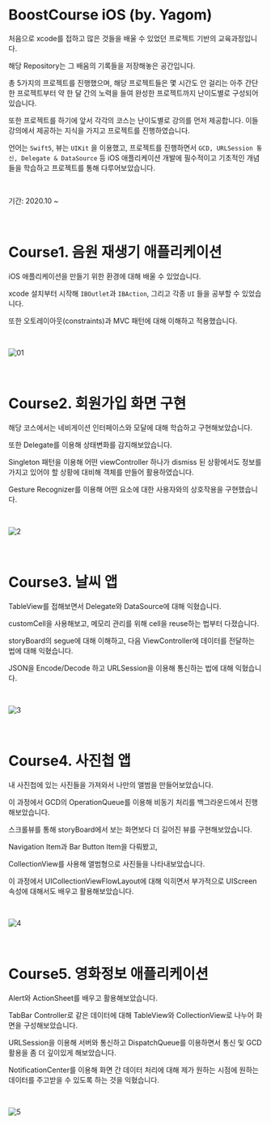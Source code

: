 # BoostCourse iOS (by. Yagom)

처음으로 xcode를 접하고 많은 것들을 배울 수 있었던 프로젝트 기반의 교육과정입니다.

해당 Repository는 그 배움의 기록들을 저장해놓은 공간입니다.

총 5가지의 프로젝트를 진행했으며, 해당 프로젝트들은 몇 시간도 안 걸리는 아주 간단한 프로젝트부터 약 한 달 간의 노력을 들여 완성한 프로젝트까지 난이도별로 구성되어 있습니다.

또한 프로젝트를 하기에 앞서 각각의 코스는 난이도별로 강의를 먼저 제공합니다. 이들 강의에서 제공하는 지식을 가지고 프로젝트를 진행하였습니다.

언어는 `Swift5`, 뷰는 `UIKit` 을 이용했고, 프로젝트를 진행하면서 `GCD, URLSession 통신, Delegate & DataSource` 등 iOS 애플리케이션 개발에 필수적이고 기초적인 개념들을 학습하고 프로젝트를 통해 다루어보았습니다.

<br>

기간: 2020.10 ~ 


<br>



# Course1. 음원 재생기 애플리케이션

iOS 애플리케이션을 만들기 위한 환경에 대해 배울 수 있었습니다.

xcode 설치부터 시작해 `IBOutlet`과 `IBAction`, 그리고 각종 `UI` 들을 공부할 수 있었습니다.

또한 오토레이아웃(constraints)과 MVC 패턴에 대해 이해하고 적용했습니다.



<br>



![01](https://user-images.githubusercontent.com/41955126/120279928-02378800-c2f2-11eb-82e3-ccef3c704702.gif)



<br>



# Course2. 회원가입 화면 구현

해당 코스에서는 네비게이션 인터페이스와 모달에 대해 학습하고 구현해보았습니다.

또한 Delegate를 이용해 상태변화를 감지해보았습니다.

Singleton 패턴을 이용해 어떤 viewController 하나가 dismiss 된 상황에서도 정보를 가지고 있어야 할 상황에 대비해 객체를 만들어 활용하였습니다.

Gesture Recognizer를 이용해 어떤 요소에 대한 사용자와의 상호작용을 구현했습니다.



<br>



![2](https://user-images.githubusercontent.com/41955126/120279903-fba91080-c2f1-11eb-8e2f-1d3700484124.gif)



<br>



# Course3. 날씨 앱

TableView를 접해보면서 Delegate와 DataSource에 대해 익혔습니다. 

customCell을 사용해보고, 메모리 관리를 위해 cell을 reuse하는 법부터 다졌습니다.

storyBoard의 segue에 대해 이해하고, 다음 ViewController에 데이터를 전달하는 법에 대해 익혔습니다.

JSON을 Encode/Decode 하고 URLSession을 이용해 통신하는 법에 대해 익혔습니다.



<br>



![3](https://user-images.githubusercontent.com/41955126/120279947-05cb0f00-c2f2-11eb-8e9c-e85a47d6c246.gif)



<br>



# Course4. 사진첩 앱

내 사진첩에 있는 사진들을 가져와서 나만의 앨범을 만들어보았습니다.

이 과정에서 GCD의 OperationQueue를 이용해 비동기 처리를 백그라운드에서 진행해보았습니다.

스크롤뷰를 통해 storyBoard에서 보는 화면보다 더 길어진 뷰를 구현해보았습니다.

Navigation Item과 Bar Button Item을 다뤄봤고,

CollectionView를 사용해 앨범형으로 사진들을 나타내보았습니다.

이 과정에서 UICollectionViewFlowLayout에 대해 익히면서 부가적으로 UIScreen 속성에 대해서도 배우고 활용해보았습니다.



<br>



![4](https://user-images.githubusercontent.com/41955126/120279937-04014b80-c2f2-11eb-9bd2-7f86ce63f89d.gif)



<br>



# Course5. 영화정보 애플리케이션

Alert와 ActionSheet를 배우고 활용해보았습니다.

TabBar Controller로 같은 데이터에 대해 TableView와 CollectionView로 나누어 화면을 구성해보았습니다.

URLSession을 이용해 서버와 통신하고 DispatchQueue를 이용하면서 통신 및 GCD 활용을 좀 더 깊이있게 해보았습니다.

NotificationCenter를 이용해 화면 간 데이터 처리에 대해 제가 원하는 시점에 원하는 데이터를 주고받을 수 있도록 하는 것을 익혔습니다.



<br>



![5](https://user-images.githubusercontent.com/41955126/120279944-05327880-c2f2-11eb-93f6-a04612753833.gif)

